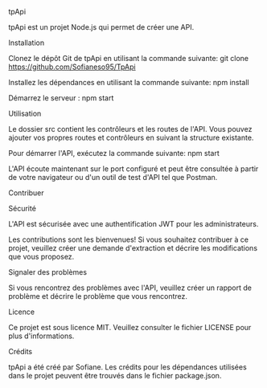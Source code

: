 tpApi

tpApi est un projet Node.js qui permet de créer une API.

Installation

Clonez le dépôt Git de tpApi en utilisant la commande suivante:
git clone https://github.com/Sofianeso95/TpApi

Installez les dépendances en utilisant la commande suivante:
npm install

Démarrez le serveur :
npm start



Utilisation

Le dossier src contient les contrôleurs et les routes de l'API. Vous pouvez ajouter vos propres routes et contrôleurs en suivant la structure existante.

Pour démarrer l'API, exécutez la commande suivante:
npm start

L'API écoute maintenant sur le port configuré et peut être consultée à partir de votre navigateur ou d'un outil de test d'API tel que Postman.

Contribuer

Sécurité

L'API est sécurisée avec une authentification JWT pour les administrateurs.

Les contributions sont les bienvenues! Si vous souhaitez contribuer à ce projet, veuillez créer une demande d'extraction et décrire les modifications que vous proposez.

Signaler des problèmes

Si vous rencontrez des problèmes avec l'API, veuillez créer un rapport de problème et décrire le problème que vous rencontrez.


Licence

Ce projet est sous licence MIT. Veuillez consulter le fichier LICENSE pour plus d'informations.


Crédits

tpApi a été créé par Sofiane. Les crédits pour les dépendances utilisées dans le projet peuvent être trouvés dans le fichier package.json.

